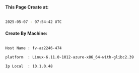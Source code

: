 
   
#### This Page Create at:

```bash

2025-05-07 - 07:54:42 UTC

```

#### Create By Machine:

```bash

Host Name : fv-az2246-474

platform  : Linux-6.11.0-1012-azure-x86_64-with-glibc2.39

Ip Local  : 10.1.0.48

```

